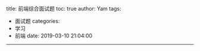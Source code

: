 title: 前端综合面试题
toc: true
author: Yam
tags:
  - 面试题
categories:
  - 学习
  - 前端
date: 2019-03-10 21:04:00
---
